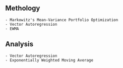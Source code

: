 ## Methology
	- Markowitz's Mean-Variance Portfolio Optimization	
	- Vector Autoregression	
	- EWMA


## Analysis
	- Vector Autoregression	
	- Exponentially Weighted Moving Average	



     
 
    
    
      
        
         
       
    
    
      
  
  
 
 
 
 

